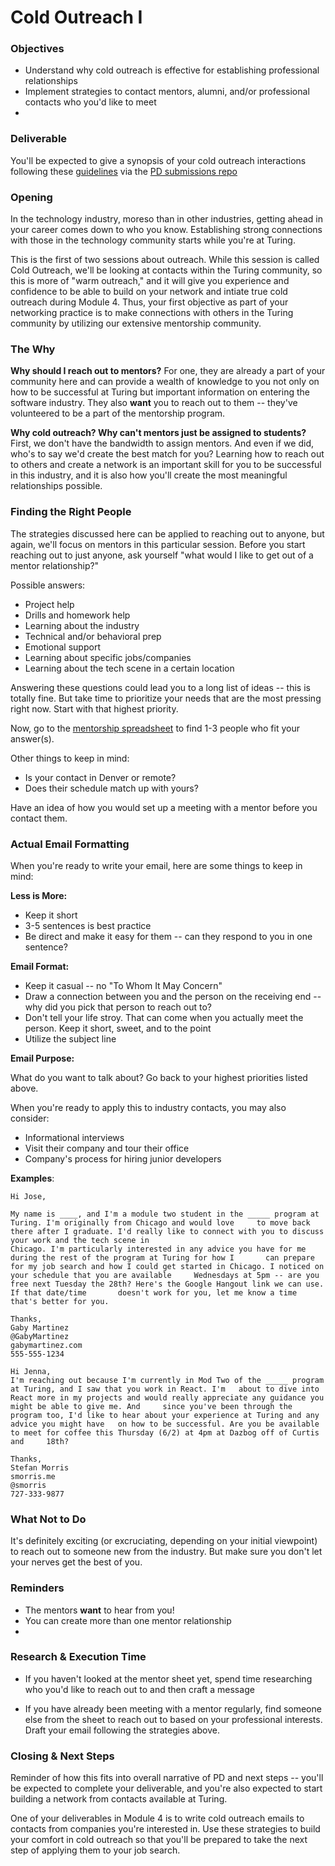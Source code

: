 # Cold Outreach I

### Objectives
* Understand why cold outreach is effective for establishing professional relationships
* Implement strategies to contact mentors, alumni, and/or professional contacts who you'd like to meet
* 

### Deliverable
You'll be expected to give a synopsis of your cold outreach interactions following these [guidelines](https://github.com/turingschool/career-development-curriculum/blob/master/module_two/cold_outreach_i_guidelines.md) via the [PD submissions repo](https://github.com/turingschool/career-development-curriculum/tree/master/deliverable_submissions)

### Opening
In the technology industry, moreso than in other industries, getting ahead in your career comes down to who you know. Establishing strong connections with those in the technology community starts while you're at Turing.

This is the first of two sessions about outreach. While this session is called Cold Outreach, we'll be looking at contacts within the Turing community, so this is more of "warm outreach," and it will give you experience and confidence to be able to build on your network and intiate true cold outreach during Module 4. Thus, your first objective as part of your networking practice is to make connections with others in the Turing community by utilizing our extensive mentorship community. 

### The Why
**Why should I reach out to mentors?** 
For one, they are already a part of your community here and can provide a wealth of knowledge to you not only on how to be successful at Turing but important information on entering the software industry. They also **want** you to reach out to them -- they've volunteered to be a part of the mentorship program. 

**Why cold outreach? Why can't mentors just be assigned to students?** 
First, we don't have the bandwidth to assign mentors. And even if we did, who's to say we'd create the best match for you? Learning how to reach out to others and create a network is an important skill for you to be successful in this industry, and it is also how you'll create the most meaningful relationships possible. 

### Finding the Right People
The strategies discussed here can be applied to reaching out to anyone, but again, we'll focus on mentors in this particular session. Before you start reaching out to just anyone, ask yourself "what would I like to get out of a mentor relationship?"

Possible answers:

* Project help
* Drills and homework help
* Learning about the industry
* Technical and/or behavioral prep
* Emotional support 
* Learning about specific jobs/companies
* Learning about the tech scene in a certain location

Answering these questions could lead you to a long list of ideas -- this is totally fine. But take time to prioritize your needs that are the most pressing right now. Start with that highest priority. 

Now, go to the [mentorship spreadsheet](https://docs.google.com/spreadsheets/d/1oxsATOSIdRZ78-Bj3GQY2LkIp0OV_sCN6GJVjtUuCl0/edit?usp=sharing) to find 1-3 people who fit your answer(s). 

Other things to keep in mind:

* Is your contact in Denver or remote?
* Does their schedule match up with yours?

Have an idea of how you would set up a meeting with a mentor before you contact them. 

### Actual Email Formatting
When you're ready to write your email, here are some things to keep in mind:

**Less is More:**

* Keep it short
* 3-5 sentences is best practice
* Be direct and make it easy for them -- can they respond to you in one sentence?

**Email Format:**

* Keep it casual -- no "To Whom It May Concern" 
* Draw a connection between you and the person on the receiving end -- why did you pick that person to reach out to?
* Don't tell your life stroy. That can come when you actually meet the person. Keep it short, sweet, and to the point
* Utilize the subject line

**Email Purpose:**

What do you want to talk about? Go back to your highest priorities listed above.

When you're ready to apply this to industry contacts, you may also consider:

* Informational interviews
* Visit their company and tour their office
* Company's process for hiring junior developers

**Examples**:

    Hi Jose,

    My name is ____, and I'm a module two student in the _____ program at Turing. I'm originally from Chicago and would love     to move back there after I graduate. I'd really like to connect with you to discuss your work and the tech scene in    
    Chicago. I'm particularly interested in any advice you have for me during the rest of the program at Turing for how I       can prepare for my job search and how I could get started in Chicago. I noticed on your schedule that you are available     Wednesdays at 5pm -- are you free next Tuesday the 28th? Here's the Google Hangout link we can use. If that date/time       doesn't work for you, let me know a time that's better for you. 

    Thanks,
    Gaby Martinez
    @GabyMartinez
    gabymartinez.com
    555-555-1234

    Hi Jenna,
    I'm reaching out because I'm currently in Mod Two of the _____ program at Turing, and I saw that you work in React. I'm   about to dive into React more in my projects and would really appreciate any guidance you might be able to give me. And     since you've been through the program too, I'd like to hear about your experience at Turing and any advice you might have   on how to be successful. Are you be available to meet for coffee this Thursday (6/2) at 4pm at Dazbog off of Curtis and     18th?

    Thanks,
    Stefan Morris
    smorris.me
    @smorris
    727-333-9877 

### What Not to Do
It's definitely exciting (or excruciating, depending on your initial viewpoint) to reach out to someone new from the industry. But make sure you don't let your nerves get the best of you. 

### Reminders
* The mentors **want** to hear from you!
* You can create more than one mentor relationship
* 


### Research & Execution Time

* If you haven't looked at the mentor sheet yet, spend time researching who you'd like to reach out to and then craft a message

* If you have already been meeting with a mentor regularly, find someone else from the sheet to reach out to based on your professional interests. Draft your email following the strategies above.

### Closing & Next Steps
Reminder of how this fits into overall narrative of PD and next steps -- you'll be expected to complete your deliverable, and you're also expected to start building a network from contacts available at Turing. 

One of your deliverables in Module 4 is to write cold outreach emails to contacts from companies you're interested in. Use these strategies to build your comfort in cold outreach so that you'll be prepared to take the next step of applying them to your job search. 

